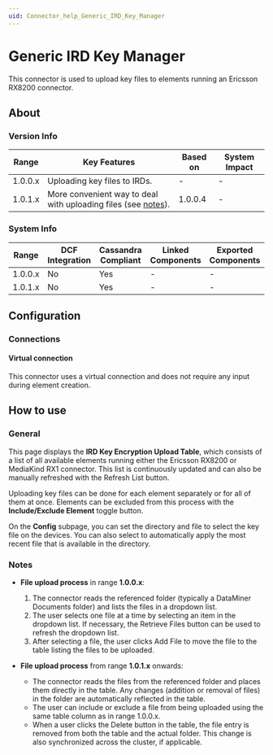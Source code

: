 ```yaml
---
uid: Connector_help_Generic_IRD_Key_Manager
---
```


# Generic IRD Key Manager

This connector is used to upload key files to elements running an Ericsson RX8200 connector.

## About

### Version Info

| Range   | Key Features                                                            | Based on | System Impact |
|---------|-------------------------------------------------------------------------|----------|---------------|
| 1.0.0.x | Uploading key files to IRDs.                                            | -        | -             |
| 1.0.1.x | More convenient way to deal with uploading files (see [notes](#notes)). | 1.0.0.4  | -             |

### System Info

| Range     | DCF Integration     | Cassandra Compliant     | Linked Components     | Exported Components     |
|-----------|---------------------|-------------------------|-----------------------|-------------------------|
| 1.0.0.x   | No                  | Yes                     | -                     | -                       |
| 1.0.1.x   | No                  | Yes                     | -                     | -                       |

## Configuration

### Connections

#### Virtual connection

This connector uses a virtual connection and does not require any input during element creation.

## How to use

### General

This page displays the **IRD Key Encryption Upload Table**, which consists of a list of all available elements running either the Ericsson RX8200 or MediaKind RX1 connector. This list is continuously updated and can also be manually refreshed with the Refresh List button.

Uploading key files can be done for each element separately or for all of them at once. Elements can be excluded from this process with the **Include/Exclude Element** toggle button.

On the **Config** subpage, you can set the directory and file to select the key file on the devices. You can also select to automatically apply the most recent file that is available in the directory.

### Notes

- **File upload process** in range **1.0.0.x**:

  1. The connector reads the referenced folder (typically a DataMiner Documents folder) and lists the files in a dropdown list.
  1. The user selects one file at a time by selecting an item in the dropdown list. If necessary, the Retrieve Files button can be used to refresh the dropdown list.
  1. After selecting a file, the user clicks Add File to move the file to the table listing the files to be uploaded.

- **File upload process** from range **1.0.1.x** onwards:

  - The connector reads the files from the referenced folder and places them directly in the table. Any changes (addition or removal of files) in the folder are automatically reflected in the table.
  - The user can include or exclude a file from being uploaded using the same table column as in range 1.0.0.x.
  - When a user clicks the Delete button in the table, the file entry is removed from both the table and the actual folder. This change is also synchronized across the cluster, if applicable.
